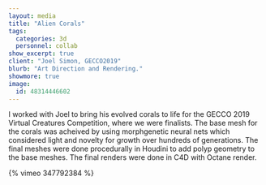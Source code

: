 ```yaml
---
layout: media
title: "Alien Corals"
tags:
  categories: 3d
  personnel: collab
show_excerpt: true
client: "Joel Simon, GECCO2019"
blurb: "Art Direction and Rendering."
showmore: true
image:
  id: 48314446602
---
```


I worked with Joel to bring his evolved corals to life for the GECCO 2019 Virtual Creatures Competition, where we were finalists. The base mesh for the corals was acheived by using morphgenetic neural nets which considered light and novelty for growth over hundreds of generations. The final meshes were done procedurally in Houdini to add polyp geometry to the base meshes. The final renders were done in C4D with Octane render.

{% vimeo 347792384 %}